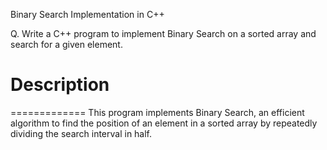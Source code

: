 Binary Search Implementation in C++

Q. Write a C++ program to implement Binary Search on a sorted array and search for a given element.



# Description
=============
This program implements Binary Search, an efficient algorithm to find the position of an element in a sorted array by repeatedly dividing the search interval in half.

